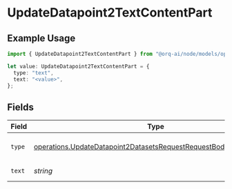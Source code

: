 # UpdateDatapoint2TextContentPart

## Example Usage

```typescript
import { UpdateDatapoint2TextContentPart } from "@orq-ai/node/models/operations";

let value: UpdateDatapoint2TextContentPart = {
  type: "text",
  text: "<value>",
};
```

## Fields

| Field                                                                                                                                                  | Type                                                                                                                                                   | Required                                                                                                                                               | Description                                                                                                                                            |
| ------------------------------------------------------------------------------------------------------------------------------------------------------ | ------------------------------------------------------------------------------------------------------------------------------------------------------ | ------------------------------------------------------------------------------------------------------------------------------------------------------ | ------------------------------------------------------------------------------------------------------------------------------------------------------ |
| `type`                                                                                                                                                 | [operations.UpdateDatapoint2DatasetsRequestRequestBodyMessagesType](../../models/operations/updatedatapoint2datasetsrequestrequestbodymessagestype.md) | :heavy_check_mark:                                                                                                                                     | The type of the content part.                                                                                                                          |
| `text`                                                                                                                                                 | *string*                                                                                                                                               | :heavy_check_mark:                                                                                                                                     | The text content.                                                                                                                                      |